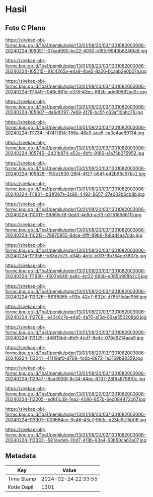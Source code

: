 # Hasil

## Foto C Plano

https://sirekap-obj-formc.kpu.go.id/1ba1/pemilu/pdpr/13/01/08/20/03/1301082003006-20240224-105051--07ead090-bc22-4030-b195-9940b8246fa9.jpg

https://sirekap-obj-formc.kpu.go.id/1ba1/pemilu/pdpr/13/01/08/20/03/1301082003006-20240224-105215--81c4265a-e4a9-4be5-8a26-bcaab2e0b07a.jpg

https://sirekap-obj-formc.kpu.go.id/1ba1/pemilu/pdpr/13/01/08/20/03/1301082003006-20240224-111549--046c881d-e378-43ec-862b-adc60562ae2c.jpg

https://sirekap-obj-formc.kpu.go.id/1ba1/pemilu/pdpr/13/01/08/20/03/1301082003006-20240224-105607--da6d0197-7e69-4f78-bc5f-c63af10abc76.jpg

https://sirekap-obj-formc.kpu.go.id/1ba1/pemilu/pdpr/13/01/08/20/03/1301082003006-20240224-111734--474f7814-356a-48a3-aca5-ca0c4ae69134.jpg

https://sirekap-obj-formc.kpu.go.id/1ba1/pemilu/pdpr/13/01/08/20/03/1301082003006-20240224-105745--2d31b974-a53c-4bfc-9166-a1a75b275952.jpg

https://sirekap-obj-formc.kpu.go.id/1ba1/pemilu/pdpr/13/01/08/20/03/1301082003006-20240224-105828--f50e2630-26f4-4f27-b54f-e42b96c97bc2.jpg

https://sirekap-obj-formc.kpu.go.id/1ba1/pemilu/pdpr/13/01/08/20/03/1301082003006-20240224-111831--b31f2b7a-3c86-4492-9657-27e002b6cb8b.jpg

https://sirekap-obj-formc.kpu.go.id/1ba1/pemilu/pdpr/13/01/08/20/03/1301082003006-20240224-110011--39865c19-0ed3-4e8d-acf3-b31518566115.jpg

https://sirekap-obj-formc.kpu.go.id/1ba1/pemilu/pdpr/13/01/08/20/03/1301082003006-20240224-110212--78970955-8dce-4fff-89b6-1b9dd4aa7cda.jpg

https://sirekap-obj-formc.kpu.go.id/1ba1/pemilu/pdpr/13/01/08/20/03/1301082003006-20240224-111356--b83d7e23-d34b-4bfd-b013-9b784ee3807b.jpg

https://sirekap-obj-formc.kpu.go.id/1ba1/pemilu/pdpr/13/01/08/20/03/1301082003006-20240224-111930--f503b648-ba8c-4c02-89bb-e085b998b2c3.jpg

https://sirekap-obj-formc.kpu.go.id/1ba1/pemilu/pdpr/13/01/08/20/03/1301082003006-20240224-112026--881f6065-c93b-42c7-832d-d76575dae956.jpg

https://sirekap-obj-formc.kpu.go.id/1ba1/pemilu/pdpr/13/01/08/20/03/1301082003006-20240224-112709--e43c6c7e-e4a5-4a70-a13d-06ae550208b8.jpg

https://sirekap-obj-formc.kpu.go.id/1ba1/pemilu/pdpr/13/01/08/20/03/1301082003006-20240224-113125--d48f15bd-dfe9-4cd7-8e4c-078d9214aaa9.jpg

https://sirekap-obj-formc.kpu.go.id/1ba1/pemilu/pdpr/13/01/08/20/03/1301082003006-20240224-113041--41119af0-d769-4c6b-8872-1a3169b98359.jpg

https://sirekap-obj-formc.kpu.go.id/1ba1/pemilu/pdpr/13/01/08/20/03/1301082003006-20240224-112947--8aa3930f-8c34-44ec-8737-28f6a8798f0c.jpg

https://sirekap-obj-formc.kpu.go.id/1ba1/pemilu/pdpr/13/01/08/20/03/1301082003006-20240224-113205--edfd1c39-7ea2-4086-857b-6ec084473c67.jpg

https://sirekap-obj-formc.kpu.go.id/1ba1/pemilu/pdpr/13/01/08/20/03/1301082003006-20240224-113301--009684ce-0c46-43c7-950c-d23fc9c15b06.jpg

https://sirekap-obj-formc.kpu.go.id/1ba1/pemilu/pdpr/13/01/08/20/03/1301082003006-20240224-113333--581dedeb-30d7-418b-93a4-63b50ca63a07.jpg


## Metadata

| Key        | Value               |
| ---------- | ------------------- |
| Time Stamp | 2024-02-24 22:33:55 |
| Kode Dapil | 1301                |



